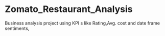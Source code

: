 # Zomato_Restaurant_Analysis
Business analysis project using KPI s like Rating,Avg. cost and date frame sentiments,
